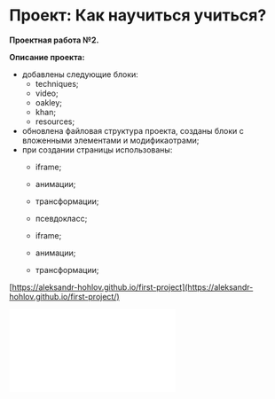 # Проект: Как научиться учиться?

**Проектная работа №2.**

**Описание проекта:**

  * добавлены следующие блоки:
    - techniques;
    - video;
    - oakley;
    - khan;
    - resources;
  * обновлена файловая структура проекта, созданы блоки с вложенными
    элементами и модификаотрами;
  * при создании страницы использованы:
    - iframe;
    - анимации;
    - трансформации;
    - псевдокласс;


    - iframe;
    - анимации;
    - трансформации;

[https://aleksandr-hohlov.github.io/first-project](https://aleksandr-hohlov.github.io/first-project/)

![Скрин проекта](./images/screencapture.pdf)
